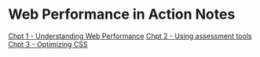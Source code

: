 # Web Performance in Action Notes

[Chpt 1 - Understanding Web Performance](https://github.com/PR0Grammar/frontend-learnings/tree/main/web_perf/web_perf_in_action_notes/chpt%201)
[Chpt 2 - Using assessment tools](https://github.com/PR0Grammar/frontend-learnings/tree/main/web_perf/web_perf_in_action_notes/chpt%202)
[Chpt 3 - Optimizing CSS](https://github.com/PR0Grammar/frontend-learnings/tree/main/web_perf/web_perf_in_action_notes/chpt%203)
